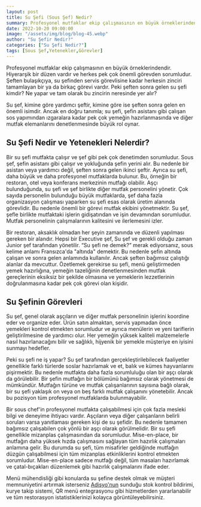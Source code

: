 ```yaml
---
layout: post
title: Su Şefi (Sous Şef) Nedir?
summary: Profesyonel mutfaklar ekip çalışmasının en büyük örneklerindendir. Hiyerarşik bir düzen vardır ve herkes pek çok önemli görevden sorumludur. 
date: 2022-10-20 09:00:00
image: "/assets/img/blog/blog-45.webp"
author: "Su Şefir Nedir?"
categories: ["Su Şefi Nedir?"]
tags: [Sous Şef,Yetenekler,Görevler]
---
```

Profesyonel mutfaklar ekip çalışmasının en büyük örneklerindendir. Hiyerarşik bir düzen vardır ve herkes pek çok önemli görevden sorumludur. Şeften bulaşıkçıya, su şefinden servis görevlisine kadar herkesin zinciri tamamlayan bir ya da birkaç görevi vardır. Peki şeften sonra gelen su şefi kimdir? Ne yapar ve tam olarak bu zincirin neresinde yer alır?

Su şef, kimine göre yardımcı şeftir, kimine göre ise şeften sonra gelen en önemli isimdir. Ancak en doğru tanımla; su şefi, şefin asistanı gibi çalışan sos yapımından ızgaralara kadar pek çok yemeğin hazırlanmasında ve diğer mutfak elemanlarını denetlenmesinde büyük rol oynar.




## Su Şefi Nedir ve Yetenekleri Nelerdir?

Bir su şefi mutfakta çalışır ve şef gibi pek çok denetimden sorumludur. Sous şef, şefin asistanı gibi çalışır ve yokluğunda şefin yerini alır. Bu nedenle bir asistan veya yardımcı değil, şeften sonra gelen ikinci şeftir. Ayrıca su şefi, daha büyük ve daha profesyonel mutfaklarda bulunur. Bu, örneğin bir restoran, otel veya konferans merkezinin mutfağı olabilir. Aşçı bulunduğunda, su şefi ve şef birlikte diğer mutfak personelini yönetir. Çok sayıda personelin bulunduğu büyük mutfaklarda, şef daha fazla organizasyon çalışması yaparken su şefi esas olarak üretim alanında görevlidir. Bu nedenle önemli bir görevi mutfak ekibini yönetmektir. Su şef, şefle birlikte mutfaktaki işlerin gidişatından ve işin devamından sorumludur. Mutfak personelinin çalışmalarının kalitesini ve ilerlemesini izler.

Bir restoran, aksaklık olmadan her şeyin zamanında ve düzenli yapılması gereken bir alandır. Hepsi bir Executive şef, Su şef ve gerekli olduğu zaman Junior şef tarafından yönetilir. “Su şefi ne demek?” merak ediyorsanız, sous kelime anlamı Fransızca'da "altında" demektir. Bu nedenle şefin altında çalışan ve sonra gelen anlamında kullanılır. Ancak şeften bağımsız çalıştığı alanlar da mevcuttur. Özetlemek gerekirse su şefi, menü geliştirmeden yemek hazırlığına, yemeğin tazeliğinin denetlenmesinden mutfak gereçlerinin eksiksiz bir şekilde olmasına ve yemeklerin lezzetlerinin doğrulanmasına kadar pek çok görevi olan kişidir.



## Su Şefinin Görevleri

Su şef, genel olarak aşçıların ve diğer mutfak personelinin işlerini koordine eder ve organize eder. Ürün satın almaktan, servis yapmadan önce yemekleri kontrol etmekten sorumludur ve ayrıca menülerin ve yeni tariflerin geliştirilmesine de yardımcı olur. Her yemeğin yüksek kaliteli malzemelerle nasıl hazırlanacağını bilir ve sağlıklı, hijyenik bir yemekle müşteriye en iyisini sunmayı hedefler.

Peki su şefi ne iş yapar? Su şef tarafından gerçekleştirilebilecek faaliyetler genellikle farklı türlerde soslar hazırlamak ve et, balık ve kümes hayvanlarını pişirmektir. Bu nedenle mutfakta daha fazla sorumluluğu olan bir aşçı olarak da görülebilir. Bir şefin mutfağın bir bölümünü bağımsız olarak yönetmesi de mümkündür. Mutfağın türüne ve mutfak çalışanlarının sayısına bağlı olarak, bir su şefi yaklaşık on veya on beş farklı mutfak çalışanını yönetebilir. Ancak bu pozisyon tüm profesyonel mutfaklarda bulunmayabilir.

Bir sous chef'in profesyonel mutfakta çalışabilmesi için çok fazla mesleki bilgi ve deneyime ihtiyacı vardır. Aşçıların veya diğer çalışanların belirli soruları varsa yanıtlaması gereken kişi de su şefidir. Bu nedenle tamamen bağımsız çalışabilen çok yönlü bir aşçı olarak görülmelidir. Bir su şefi genellikle mizanplas çalışmasından da sorumludur. Mise-en-place, bir mutfağın daha yüksek hızda çalışmasını sağlayan tüm hazırlık çalışmaları anlamına gelir. Bu durumda su şefi, tüm misafirler geldiğinde mutfağın düzgün çalışabilmesi için tüm mizanplas etkinliklerini kontrol etmekten sorumludur. Mise-en-place sadece mutfağı değil, tüm masaları hazırlamak ve çatal-bıçakları düzenlemek gibi hazırlık çalışmalarını ifade eder.

Menü mühendisliği gibi konularda su şefine destek olmak ve müşteri memnuniyetini artırmak isterseniz <a href="https://adisyo.com/index.html" target="_blank">Adisyo'nun</a> sunduğu stok kontrol bildirimi, kurye takip sistemi, QR menü entegrasyonu gibi hizmetlerden yararlanabilir ve tüm restorasyon istatistiklerinizi kolayca görüntüleyebilirsiniz.
